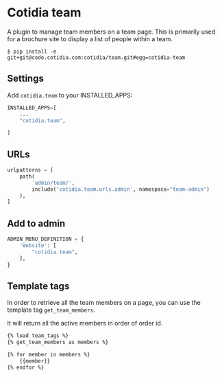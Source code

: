 # Cotidia team

A plugin to manage team members on a team page. This is primarily used for a brochure
site to display a list of people within a team.

```console
$ pip install -e git+git@code.cotidia.com:cotidia/team.git#egg=cotidia-team
```

## Settings

Add `cotidia.team` to your INSTALLED_APPS:

```python
INSTALLED_APPS=[
    ...
    "cotidia.team",

]
```

## URLs

```python
urlpatterns = [
    path(
        'admin/team/',
        include('cotidia.team.urls.admin', namespace="team-admin")
    ),
]
```

## Add to admin

```python
ADMIN_MENU_DEFINITION = {
    'Website': [
        "cotidia.team",
    ],
}
```

## Template tags

In order to retrieve all the team members on a page, you can use the
template tag `get_team_members`.

It will return all the active members in order of order id.

```html
{% load team_tags %}
{% get_team_members as members %}

{% for member in members %}
    {{member}}
{% endfor %}
```

